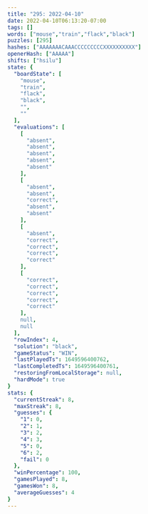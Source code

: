 ```yaml
---
title: "295: 2022-04-10"
date: 2022-04-10T06:13:20-07:00
tags: []
words: ["mouse","train","flack","black"]
puzzles: [295]
hashes: ["AAAAAAACAAACCCCCCCCCXXXXXXXXXX"]
openerHash: ["AAAAA"]
shifts: ["hsilu"]
state: {
  "boardState": [
    "mouse",
    "train",
    "flack",
    "black",
    "",
    ""
  ],
  "evaluations": [
    [
      "absent",
      "absent",
      "absent",
      "absent",
      "absent"
    ],
    [
      "absent",
      "absent",
      "correct",
      "absent",
      "absent"
    ],
    [
      "absent",
      "correct",
      "correct",
      "correct",
      "correct"
    ],
    [
      "correct",
      "correct",
      "correct",
      "correct",
      "correct"
    ],
    null,
    null
  ],
  "rowIndex": 4,
  "solution": "black",
  "gameStatus": "WIN",
  "lastPlayedTs": 1649596400762,
  "lastCompletedTs": 1649596400761,
  "restoringFromLocalStorage": null,
  "hardMode": true
}
stats: {
  "currentStreak": 8,
  "maxStreak": 8,
  "guesses": {
    "1": 0,
    "2": 1,
    "3": 2,
    "4": 3,
    "5": 0,
    "6": 2,
    "fail": 0
  },
  "winPercentage": 100,
  "gamesPlayed": 8,
  "gamesWon": 8,
  "averageGuesses": 4
}
---
```


<!-- more -->
